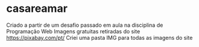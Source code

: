 # casareamar
Criado a partir de um desafio passado em aula na disciplina de Programação Web
Imagens gratuitas retiradas do site https://pixabay.com/pt/
Criei uma pasta IMG para todas as imagens do site
